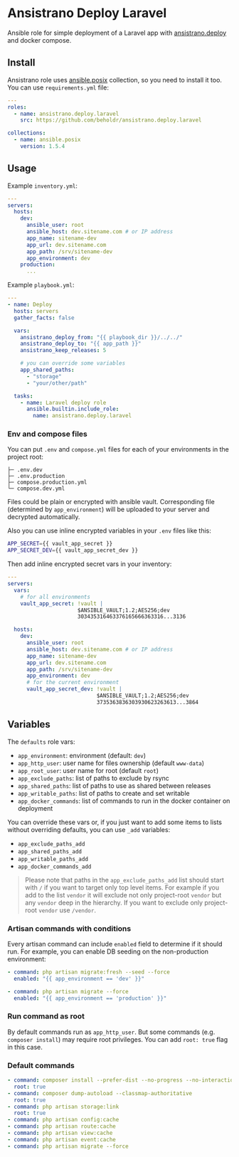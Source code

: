 # Ansistrano Deploy Laravel

Ansible role for simple deployment of a Laravel app with [ansistrano.deploy](https://galaxy.ansible.com/ui/standalone/roles/ansistrano/deploy/) and docker compose.

## Install

Ansistrano role uses [ansible.posix](https://galaxy.ansible.com/ui/repo/published/ansible/posix/) collection, so you need to install it too. You can use `requirements.yml` file:

```yml
---
roles:
  - name: ansistrano.deploy.laravel
    src: https://github.com/beholdr/ansistrano.deploy.laravel

collections:
  - name: ansible.posix
    version: 1.5.4
```

## Usage

Example `inventory.yml`:

```yml
---
servers:
  hosts:
    dev:
      ansible_user: root
      ansible_host: dev.sitename.com # or IP address
      app_name: sitename-dev
      app_url: dev.sitename.com
      app_path: /srv/sitename-dev
      app_environment: dev
    production:
      ...
```

Example `playbook.yml`:

```yml
---
- name: Deploy
  hosts: servers
  gather_facts: false

  vars:
    ansistrano_deploy_from: "{{ playbook_dir }}/../../"
    ansistrano_deploy_to: "{{ app_path }}"
    ansistrano_keep_releases: 5

    # you can override some variables
    app_shared_paths:
      - "storage"
      - "your/other/path"

  tasks:
    - name: Laravel deploy role
      ansible.builtin.include_role:
        name: ansistrano.deploy.laravel
```

### Env and compose files

You can put `.env` and `compose.yml` files for each of your environments in the project root:

```
├─ .env.dev
├─ .env.production
├─ compose.production.yml
└─ compose.dev.yml
```

Files could be plain or encrypted with ansible vault. Corresponding file (determined by `app_environment`) will be uploaded to your server and decrypted automatically.

Also you can use inline encrypted variables in your `.env` files like this:

```sh
APP_SECRET={{ vault_app_secret }}
APP_SECRET_DEV={{ vault_app_secret_dev }}
```

Then add inline encrypted secret vars in your inventory:

```yml
---
servers:
  vars:
    # for all environments
    vault_app_secret: !vault |
                      $ANSIBLE_VAULT;1.2;AES256;dev
                      303435316463376165666363316...3136

  hosts:
    dev:
      ansible_user: root
      ansible_host: dev.sitename.com # or IP address
      app_name: sitename-dev
      app_url: dev.sitename.com
      app_path: /srv/sitename-dev
      app_environment: dev
      # for the current environment
      vault_app_secret_dev: !vault |
                            $ANSIBLE_VAULT;1.2;AES256;dev
                            3735363836303930623263613...3864
```

## Variables

The `defaults` role vars:

- `app_environment`: environment (default: `dev`)
- `app_http_user`: user name for files ownership (default `www-data`)
- `app_root_user`: user name for root (default `root`)
- `app_exclude_paths`: list of paths to exclude by rsync
- `app_shared_paths`: list of paths to use as shared between releases
- `app_writable_paths`: list of paths to create and set writable
- `app_docker_commands`: list of commands to run in the docker container on deployment

You can override these vars or, if you just want to add some items to lists without overriding defaults, you can use `_add` variables:

- `app_exclude_paths_add`
- `app_shared_paths_add`
- `app_writable_paths_add`
- `app_docker_commands_add`

> Please note that paths in the `app_exclude_paths_add` list should start with `/` if you want to target only top level items. For example if you add to the list `vendor` it will exclude not only project-root `vendor` but any `vendor` deep in the hierarchy. If you want to exclude only project-root `vendor` use `/vendor`.

### Artisan commands with conditions

Every artisan command can include `enabled` field to determine if it should run.
For example, you can enable DB seeding on the non-production environment:

```yml
- command: php artisan migrate:fresh --seed --force
  enabled: "{{ app_environment == 'dev' }}"

- command: php artisan migrate --force
  enabled: "{{ app_environment == 'production' }}"
```

### Run command as root

By default commands run as `app_http_user`. But some commands (e.g. `composer install`) may require root privileges. You can add `root: true` flag in this case.

### Default commands

```yml
- command: composer install --prefer-dist --no-progress --no-interaction --optimize-autoloader --no-dev
  root: true
- command: composer dump-autoload --classmap-authoritative
  root: true
- command: php artisan storage:link
  root: true
- command: php artisan config:cache
- command: php artisan route:cache
- command: php artisan view:cache
- command: php artisan event:cache
- command: php artisan migrate --force
```
